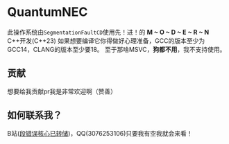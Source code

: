 # QuantumNEC
此操作系统由`SegmentationFaultCD`使用先！进！的 **M ~ O ~ D ~ E ~ R ~ N** C++开发(C++23)
如果想要编译它你得做好心理准备，GCC的版本至少为GCC14，CLANG的版本至少要18。
至于那啥MSVC，__狗都不用__，我不支持使用。

## 贡献
想要给我贡献pr我是非常欢迎啊（赞善）

## 如何联系我？
B站([段错误核心已转储](https://space.bilibili.com/1226480503))，QQ(3076253106)只要我有空我就会来看！
